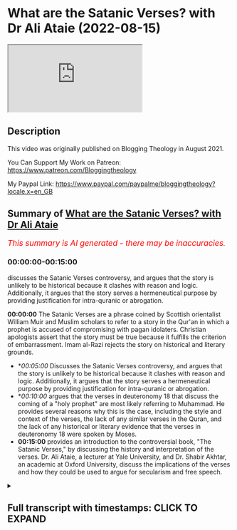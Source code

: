 # What are the Satanic Verses? with Dr Ali Ataie (2022-08-15)

<iframe loading='lazy' allow='autoplay' src='https://www.youtube.com/embed/bIplkk05rd8'></iframe>

## Description

This video was originally published on Blogging Theology in August 2021. 

You Can Support My Work on Patreon:
https://www.patreon.com/Bloggingtheology

My Paypal Link: 
https://www.paypal.com/paypalme/bloggingtheology?locale.x=en_GB

## Summary of [What are the Satanic Verses? with Dr Ali Ataie](https://www.youtube.com/watch?v=bIplkk05rd8)


*<span style="color:red; font-size:125%">This summary is AI generated - there may be inaccuracies</span>. [](/)*

### <a onclick="modifyYTiframeseektime('0')">00:00:00-00:15:00</a>

 discusses the Satanic Verses controversy, and argues that the story is unlikely to be historical because it clashes with reason and logic. Additionally, it argues that the story serves a hermeneutical purpose by providing justification for intra-quranic or abrogation.

**<a onclick="modifyYTiframeseektime('0')">00:00:00</a>** The Satanic Verses are a phrase coined by Scottish orientalist William Muir and Muslim scholars to refer to a story in the Qur'an in which a prophet is accused of compromising with pagan idolaters. Christian apologists assert that the story must be true because it fulfills the criterion of embarrassment. Imam al-Razi rejects the story on historical and literary grounds.
* **<a onclick="modifyYTiframeseektime('300')">00:05:00</a>* Discusses the Satanic Verses controversy, and argues that the story is unlikely to be historical because it clashes with reason and logic. Additionally, it argues that the story serves a hermeneutical purpose by providing justification for intra-quranic or abrogation.
* **<a onclick="modifyYTiframeseektime('600')">00:10:00</a>* argues that the verses in deuteronomy 18 that discuss the coming of a "holy prophet" are most likely referring to Muhammad. He provides several reasons why this is the case, including the style and context of the verses, the lack of any similar verses in the Quran, and the lack of any historical or literary evidence that the verses in deuteronomy 18 were spoken by Moses.
* **<a onclick="modifyYTiframeseektime('900')">00:15:00</a>**  provides an introduction to the controversial book, "The Satanic Verses," by discussing the history and interpretation of the verses. Dr. Ali Ataie, a lecturer at Yale University, and Dr. Shabir Akhtar, an academic at Oxford University, discuss the implications of the verses and how they could be used to argue for secularism and free speech.

<details><summary><h2>Full transcript with timestamps: CLICK TO EXPAND</h2></summary>

<a onclick="modifyYTiframeseektime('0')">0:00:00</a> now now maybe maybe i'll mention this as a as a 
last point um there there's there's one popular    
<a onclick="modifyYTiframeseektime('10')">0:00:10</a> christian contention that i think i should 
probably respond to um because christians    
<a onclick="modifyYTiframeseektime('15')">0:00:15</a> christian apologists are always bringing 
this up um so so christian apologists contend    
<a onclick="modifyYTiframeseektime('21')">0:00:21</a> that the prophet like moses okay um cannot be 
the prophet muhammad peace be upon him because    
<a onclick="modifyYTiframeseektime('28')">0:00:28</a> the prophet apparently violates deuteronomy 18 
20. okay so so just as i said that the christian    
<a onclick="modifyYTiframeseektime('36')">0:00:36</a> jesus the christian jesus violates deuteronomy 18 
16 christian apologists will tell me the prophet    
<a onclick="modifyYTiframeseektime('42')">0:00:42</a> muhammad peace be upon him violates deuteronomy 
18 20. so what does deuteronomy 18 20 say    
<a onclick="modifyYTiframeseektime('49')">0:00:49</a> it says but the prophet who presumes to speak a 
word in my name which i have not commanded him or    
<a onclick="modifyYTiframeseektime('56')">0:00:56</a> who speaks in the name of other gods that prophet 
shall die okay so what are they talking about with    
<a onclick="modifyYTiframeseektime('63')">0:01:03</a> this verse they're talking about the story of the 
satanic verses right of course this was a phrase    
<a onclick="modifyYTiframeseektime('69')">0:01:09</a> that was coined by you know scottish orientalist 
william muir muslim scholars refer to it as    
<a onclick="modifyYTiframeseektime('76')">0:01:16</a> something like that but but as you know christian 
christian apologists they love this story    
<a onclick="modifyYTiframeseektime('83')">0:01:23</a> right they think it's the greatest thing since the    
<a onclick="modifyYTiframeseektime('86')">0:01:26</a> oceans right they think it's the greatest thing 
since sliced sliced bread at holy communion  
<a onclick="modifyYTiframeseektime('95')">0:01:35</a> so as as the story goes and there and there are 
multiple contradictory versions of this story    
<a onclick="modifyYTiframeseektime('101')">0:01:41</a> yeah you know when when the prophet was in necca 
he was reciting surah to najam and he recited  
<a onclick="modifyYTiframeseektime('109')">0:01:49</a> have you not seen these three allat and menat    
<a onclick="modifyYTiframeseektime('113')">0:01:53</a> these were considered to be goddesses among the 
the pagans and then satan apparently whispered    
<a onclick="modifyYTiframeseektime('120')">0:02:00</a> two false verses to the prophet which 
he thought were divine revelation  
<a onclick="modifyYTiframeseektime('131')">0:02:11</a> eventually the prophet the muslims 
and all of the idolaters prostrated    
<a onclick="modifyYTiframeseektime('136')">0:02:16</a> word then spread that the prophet had compromised 
with the idolaters and everything just sort of    
<a onclick="modifyYTiframeseektime('142')">0:02:22</a> got along but then gabriel informed the prophet 
and those verses were removed from the quran so    
<a onclick="modifyYTiframeseektime('149')">0:02:29</a> that's sort of the basic story now christians they 
point out that this story of the satanic verses    
<a onclick="modifyYTiframeseektime('155')">0:02:35</a> it must be true because it fulfills the criterion 
of embarrassment right they say why would a muslim    
<a onclick="modifyYTiframeseektime('162')">0:02:42</a> invent the story why would a muslim invent a 
story that embarrasses the prophet it must be true    
<a onclick="modifyYTiframeseektime('168')">0:02:48</a> so i personally agree with imam al-razi about this 
story okay so imam al-razi he said that this story    
<a onclick="modifyYTiframeseektime('175')">0:02:55</a> not only clashes with the quran and 
the sunnah but also clashes with reason    
<a onclick="modifyYTiframeseektime('182')">0:03:02</a> carl ernst uh who wrote a book called how to read 
the quran he's professor of islamic studies at    
<a onclick="modifyYTiframeseektime('187')">0:03:07</a> chapel hill he also rejects this story on strictly 
historical and literary grounds he's not a very    
<a onclick="modifyYTiframeseektime('194')">0:03:14</a> flimsy basis for the history yeah but but here's 
here's here's my uh here's my response uh first    
<a onclick="modifyYTiframeseektime('200')">0:03:20</a> of all the the criterion of embarrassment is the 
weakest of the criteria of modern historiography    
<a onclick="modifyYTiframeseektime('207')">0:03:27</a> so we shouldn't really over emphasize it and i 
know that uh jonathan brown as you pointed out    
<a onclick="modifyYTiframeseektime('213')">0:03:33</a> uh makes that point in one of your videos um uh he 
makes that point in his in his introductory book    
<a onclick="modifyYTiframeseektime('220')">0:03:40</a> about the prophet peace be upon him now why would 
a muslim make the muslims fabricated hundreds and    
<a onclick="modifyYTiframeseektime('226')">0:03:46</a> hundreds of hadith okay ibn new jersey he actually 
collected he has a book called kitabul moduaat    
<a onclick="modifyYTiframeseektime('233')">0:03:53</a> right the book of fabricated hadith who fabricated 
these hadith jews christians no muslims muslims in    
<a onclick="modifyYTiframeseektime('242')">0:04:02</a> the past foisted lies upon the prophet this is 
a fact it's a sad fact but it's a fact why did    
<a onclick="modifyYTiframeseektime('248')">0:04:08</a> they do this for various reasons people wanted 
to justify their own theological or political    
<a onclick="modifyYTiframeseektime('254')">0:04:14</a> positions people wanted to justify their immoral 
behavior for selfish reasons muslims in positions    
<a onclick="modifyYTiframeseektime('260')">0:04:20</a> of power wanted to keep their power at all costs 
power corrupts you know people had weak faith or    
<a onclick="modifyYTiframeseektime('267')">0:04:27</a> no faith there have always been hypocrites muslims 
fabricated hadith that made the prophet look bad    
<a onclick="modifyYTiframeseektime('274')">0:04:34</a> they made him look like a racist at least 
they tried to do that they did this for their    
<a onclick="modifyYTiframeseektime('278')">0:04:38</a> own selfish reasons they wanted to justify their 
practice of chattel slavery for instance i mean we    
<a onclick="modifyYTiframeseektime('285')">0:04:45</a> can flip the tables on the christian here or ask 
a christian who wrote the infancy gospel of thomas    
<a onclick="modifyYTiframeseektime('291')">0:04:51</a> and they'll say heretics well what was their 
religion they were christian why did the christian    
<a onclick="modifyYTiframeseektime('297')">0:04:57</a> authors of the infancy gospel of thomas write 
that jesus as a child killed another child    
<a onclick="modifyYTiframeseektime('305')">0:05:05</a> and then murdered one of his teachers according 
to the criterion of embarrassment this must be    
<a onclick="modifyYTiframeseektime('311')">0:05:11</a> true i mean why would a christian invent the 
story right so i think they would get the point    
<a onclick="modifyYTiframeseektime('317')">0:05:17</a> but but but secondly in the eyes of the people 
who actually fabricated this particular story    
<a onclick="modifyYTiframeseektime('323')">0:05:23</a> did it really make the prophet look bad was 
it really embarrassing in their eyes exactly    
<a onclick="modifyYTiframeseektime('329')">0:05:29</a> maybe not i personally don't have a problem 
with one or the other but i don't think    
<a onclick="modifyYTiframeseektime('333')">0:05:33</a> it's historical because i understand it's 
flimsy but what it shows is that god through    
<a onclick="modifyYTiframeseektime('338')">0:05:38</a> through the angel gabriel protected the 
prophet from satan's satanic attack um    
<a onclick="modifyYTiframeseektime('345')">0:05:45</a> so it actually confirms uh the authenticity 
of his mission because he was protected    
<a onclick="modifyYTiframeseektime('349')">0:05:49</a> from satan so for me it's not a problem either 
way only if you did it in a tendentious way to    
<a onclick="modifyYTiframeseektime('355')">0:05:55</a> make a political point yeah is the problem 
but there's another way of looking at it    
<a onclick="modifyYTiframeseektime('360')">0:06:00</a> and to see it actually as a confirmation of 
the prophethood because gabriel intervened and  
<a onclick="modifyYTiframeseektime('367')">0:06:07</a> yeah and that's that's iben tamiya's position 
and it's in it's a respectable position right    
<a onclick="modifyYTiframeseektime('373')">0:06:13</a> so yeah on the contrary maybe for 
the people who invented the story    
<a onclick="modifyYTiframeseektime('377')">0:06:17</a> the story demonstrated that god rescued the 
prophet and the believers from the vile of    
<a onclick="modifyYTiframeseektime('382')">0:06:22</a> from the viles of the devil and the story also had 
an exegetical purpose i mean it explained chapter    
<a onclick="modifyYTiframeseektime('388')">0:06:28</a> 22 verse 52 of the quran this idea that you know 
god cancels out what satan throws in so there were    
<a onclick="modifyYTiframeseektime('395')">0:06:35</a> strong theological motivations for fabricating 
the story it provided a subabu nuzu for 2252    
<a onclick="modifyYTiframeseektime('403')">0:06:43</a> as well as justified this type of intra-quranic 
or abrogation so it served a hermeneutical purpose    
<a onclick="modifyYTiframeseektime('411')">0:06:51</a> so but one might ask okay what does 2252 mean then 
when it says god cancels out what satan throws in    
<a onclick="modifyYTiframeseektime('418')">0:06:58</a> was it what is it referring to if not the satanic 
versus incident well according to imam arazi    
<a onclick="modifyYTiframeseektime('426')">0:07:06</a> this just means that the prophets are human 
beings they're not angels they have emotions    
<a onclick="modifyYTiframeseektime('430')">0:07:10</a> and that they're not impervious to temptation yet 
with god's help they're able to overcome their    
<a onclick="modifyYTiframeseektime('436')">0:07:16</a> temptations so nash in this verse is used in the 
linguistic sense of removing or wiping something    
<a onclick="modifyYTiframeseektime('443')">0:07:23</a> away not in the technical sense of a verse 
abrogating another verse but even with this said    
<a onclick="modifyYTiframeseektime('450')">0:07:30</a> the story doesn't make historical sense it clashes 
with reason and logic for one thing it says that    
<a onclick="modifyYTiframeseektime('455')">0:07:35</a> 2252 abrogated the so-called satanic verses this 
is very strange why is it strange a bit ridiculous    
<a onclick="modifyYTiframeseektime('464')">0:07:44</a> because 2252 was revealed in medina many years 
later so were the muslims praying to alat and    
<a onclick="modifyYTiframeseektime('472')">0:07:52</a> el uzza and manat for many years these false 
verses were being recited by the prophet and    
<a onclick="modifyYTiframeseektime('477')">0:07:57</a> the companions for eight years of course not 
this is nonsense secondly and dr shabir ali    
<a onclick="modifyYTiframeseektime('484')">0:08:04</a> as well as some of the study quran commentators 
point this out that if the prophet said that it    
<a onclick="modifyYTiframeseektime('490')">0:08:10</a> that it was okay to pray to these goddesses that 
that would have been the end of his prophetic    
<a onclick="modifyYTiframeseektime('496')">0:08:16</a> career i mean he would have lost all credibility 
in in the eyes of both his followers and enemies    
<a onclick="modifyYTiframeseektime('504')">0:08:24</a> and we can actually i think demonstrate uh what 
the fabricator of the story did he took the    
<a onclick="modifyYTiframeseektime('509')">0:08:29</a> historical kernel of this story and he altered 
it in order to give the appearance of truth    
<a onclick="modifyYTiframeseektime('515')">0:08:35</a> so there is a hadith in bukhari that says the 
prophet recited surah najam and then he prostrated    
<a onclick="modifyYTiframeseektime('521')">0:08:41</a> and the muslims prostrated and the idolaters 
prostrated but it says nothing about satan or    
<a onclick="modifyYTiframeseektime('528')">0:08:48</a> satanic verses or you know these are the high 
flying cranes whose intercession is to be sought    
<a onclick="modifyYTiframeseektime('534')">0:08:54</a> it just says everyone prostrated okay so the 
obvious subtext is that the idolaters were    
<a onclick="modifyYTiframeseektime('539')">0:08:59</a> overcome with awe at the beauty of the prophet's 
recitation and so they prostrated when the prophet    
<a onclick="modifyYTiframeseektime('546')">0:09:06</a> did that's it but what about what about textual 
criticism right so were these verses really part    
<a onclick="modifyYTiframeseektime('554')">0:09:14</a> of the quran so so textual critics look at both 
external and internal evidence and i'll just give    
<a onclick="modifyYTiframeseektime('561')">0:09:21</a> you a quick example from the new testament luke 
22 44 okay it says and being in agony he meaning    
<a onclick="modifyYTiframeseektime('569')">0:09:29</a> jesus prayed more earnestly and his sweat was as 
if great drops of blood falling down on the ground    
<a onclick="modifyYTiframeseektime('578')">0:09:38</a> when we look at the external evidence that is 
the manuscript evidence the manuscript witnesses    
<a onclick="modifyYTiframeseektime('585')">0:09:45</a> for this verse we notice that the earliest 
manuscripts of luke do not contain this verse p69    
<a onclick="modifyYTiframeseektime('592')">0:09:52</a> p75 they don't contain this verse okay internal 
evidence looks at both the christology of luke as    
<a onclick="modifyYTiframeseektime('600')">0:10:00</a> well as luke's style and choice of words okay the 
luke in jesus is basically a stoic philosopher i    
<a onclick="modifyYTiframeseektime('607')">0:10:07</a> mean he's always in control of his emotions aaron 
calls him imperturbable right he can't be bothered    
<a onclick="modifyYTiframeseektime('615')">0:10:15</a> by anything even on on route to the crucifixion 
he's having this lucid conversation with    
<a onclick="modifyYTiframeseektime('621')">0:10:21</a> with women you know don't weep for me weep for 
yourselves there's no cry of dereliction in the    
<a onclick="modifyYTiframeseektime('625')">0:10:25</a> gospel of luke there isn't no father my god my 
god why hast thou forsaken me it's not there right    
<a onclick="modifyYTiframeseektime('633')">0:10:33</a> even though luke had market mark in front of him 
and luke you know father into your hands i commend    
<a onclick="modifyYTiframeseektime('639')">0:10:39</a> my spirit he's always in control so luke 22 44 
conflicts with the luke and jesus's personality    
<a onclick="modifyYTiframeseektime('648')">0:10:48</a> that's one thing secondly this verse interrupts 
a chiasm in the compositional structure of luke's    
<a onclick="modifyYTiframeseektime('655')">0:10:55</a> narrative which is really interesting thirdly 
this verse contains multiple hypox leguminoids    
<a onclick="modifyYTiframeseektime('662')">0:11:02</a> like words that do not appear anywhere else 
in luke's gospel so that's a good indicator    
<a onclick="modifyYTiframeseektime('668')">0:11:08</a> of a second hand writing these verses okay so 
both external and internal evidence support the    
<a onclick="modifyYTiframeseektime('674')">0:11:14</a> exclusion of this verse and fourthly i'll add 
this verse served a specific theological purpose    
<a onclick="modifyYTiframeseektime('682')">0:11:22</a> luke's gospel was beloved to the gnostics 
like marcion many of whom did not believe    
<a onclick="modifyYTiframeseektime('688')">0:11:28</a> that jesus had a an actual physical body so this 
verse was added by the proto-orthodox to prove    
<a onclick="modifyYTiframeseektime('695')">0:11:35</a> that jesus did have a physical body he's sweating 
blood right now just just interrupt their second    
<a onclick="modifyYTiframeseektime('701')">0:11:41</a> uh bar ehrman has written uh a scholarly work 
called the orthodox corruption of scripture    
<a onclick="modifyYTiframeseektime('706')">0:11:46</a> it's an investigation into the uh the 
inscribable alterations that were made to    
<a onclick="modifyYTiframeseektime('711')">0:11:51</a> the uh the manuscript tradition and the particular 
example you mentioned is certainly discussed in in    
<a onclick="modifyYTiframeseektime('716')">0:11:56</a> detail and with that very points if readers want 
to uh explore this further i do recommend bar    
<a onclick="modifyYTiframeseektime('722')">0:12:02</a> it's called the orthodox corruption of scripture 
it gives many examples of where later christian    
<a onclick="modifyYTiframeseektime('727')">0:12:07</a> scribes have altered the text of the new testament 
um and we can show this either to further a more    
<a onclick="modifyYTiframeseektime('733')">0:12:13</a> so-called orthodox theology or other agendas 
or adoptionist or patriotist or whatever so    
<a onclick="modifyYTiframeseektime('739')">0:12:19</a> the text has constantly been fought over by 
different scribes throughout the century so we're    
<a onclick="modifyYTiframeseektime('743')">0:12:23</a> altering it and changing it again and again and 
again yeah but but you're right this is this is    
<a onclick="modifyYTiframeseektime('748')">0:12:28</a> a good example that urban also brings up yeah but 
now if we if we apply yeah and that's an excellent    
<a onclick="modifyYTiframeseektime('753')">0:12:33</a> book the orthodox corruption scripture and if 
that proves to be too robust then he did like    
<a onclick="modifyYTiframeseektime('758')">0:12:38</a> a simpler sort of dummies version of it called um 
misquoting jesus sure yeah he's an academic worker    
<a onclick="modifyYTiframeseektime('765')">0:12:45</a> he's i think meant for other scholars but it's 
readable you're right he did a more popular work  
<a onclick="modifyYTiframeseektime('774')">0:12:54</a> yeah so so what if we applied then uh textual 
criticism to the satanic verses like i just    
<a onclick="modifyYTiframeseektime('781')">0:13:01</a> did to the gospel of luke and i'll end with this 
with respect to external evidence there are zero    
<a onclick="modifyYTiframeseektime('788')">0:13:08</a> manuscripts of the quran that contain these verses 
the satanic verses you can count them on no hands    
<a onclick="modifyYTiframeseektime('794')">0:13:14</a> there are zero pirate of the quran that contain 
these verses so these verses get an f they fail    
<a onclick="modifyYTiframeseektime('802')">0:13:22</a> miserably when it comes to external evidence 
bruce metzger would give them an f what what about    
<a onclick="modifyYTiframeseektime('808')">0:13:28</a> internal evidence do these verses agree with the 
style and context and choice of words and message    
<a onclick="modifyYTiframeseektime('814')">0:13:34</a> of the quran absolutely not there is nothing 
more antithetical to the message of the quran    
<a onclick="modifyYTiframeseektime('820')">0:13:40</a> than these verses also the there are certain 
words in these like that's a hypoxalagaminan very    
<a onclick="modifyYTiframeseektime('827')">0:13:47</a> strange world word you know these cranes you have 
this like form eight passive verb which is very    
<a onclick="modifyYTiframeseektime('836')">0:13:56</a> strange also a hypox lagamnon so this is clearly 
not the author of the quran so these verses    
<a onclick="modifyYTiframeseektime('842')">0:14:02</a> fail when it comes to internal evidence as well so 
the final verdict is that the satanic versus story    
<a onclick="modifyYTiframeseektime('848')">0:14:08</a> from a historical and literary perspective does 
not pass whatsoever the prophet peace be upon him    
<a onclick="modifyYTiframeseektime('856')">0:14:16</a> never spoke in the name of other gods he never 
said anything that god did not command him to say    
<a onclick="modifyYTiframeseektime('861')">0:14:21</a> and ironically in the very same surah 
how does the surah begin surah allah  
<a onclick="modifyYTiframeseektime('872')">0:14:32</a> the prophet never speaks from 
his caprice from his desires  
<a onclick="modifyYTiframeseektime('880')">0:14:40</a> everything that he says is revelation allamahu    
<a onclick="modifyYTiframeseektime('884')">0:14:44</a> he is taught by one mighty in power okay 
so my final conclusion would be that    
<a onclick="modifyYTiframeseektime('891')">0:14:51</a> uh that the best candidate for for deuteronomy 
18 18 is the holy prophet muhammad sallam and    
<a onclick="modifyYTiframeseektime('899')">0:14:59</a> i don't think anyone even comes comes close to 
him no oh that's a that's absolutely marvelous    
<a onclick="modifyYTiframeseektime('906')">0:15:06</a> i i i agree there's a lot of a lot of detail 
there some of which i've not heard before i'm    
<a onclick="modifyYTiframeseektime('911')">0:15:11</a> so pleased to have this on tape uh as a resource 
uh study tool even where as you say initially    
<a onclick="modifyYTiframeseektime('918')">0:15:18</a> people should go away look up the references check 
them uh and investigate this uh further and as i    
<a onclick="modifyYTiframeseektime('923')">0:15:23</a> said also if you want a good general introduction 
to the questions of biblical interpretation the um    
<a onclick="modifyYTiframeseektime('930')">0:15:30</a> the documentary hypothesis the deuteronomistic 
history the history of d the d school as as    
<a onclick="modifyYTiframeseektime('936')">0:15:36</a> as it's known this book will tell you everything 
it's a good introductory text christine hayes i'll    
<a onclick="modifyYTiframeseektime('942')">0:15:42</a> link to it uh she teaches at yale a colleague of 
dale martin who are having on again in a week or    
<a onclick="modifyYTiframeseektime('949')">0:15:49</a> two um i i've read bits of it it's very readable 
accessible uh which is why we published it so um    
<a onclick="modifyYTiframeseektime('955')">0:15:55</a> and also uh next week talking of the satanic 
verses um uh dr shabir akhtar who's an academic    
<a onclick="modifyYTiframeseektime('962')">0:16:02</a> at the university of oxford um he's a towering 
theologian and philosopher um he's gonna appear    
<a onclick="modifyYTiframeseektime('968')">0:16:08</a> next tuesday on blogging theology talking about 
guess what the satanic verses but not the one    
<a onclick="modifyYTiframeseektime('974')">0:16:14</a> not the ones that we're talking about the uh the 
notorious uh so-called novel by salman rushdie the    
<a onclick="modifyYTiframeseektime('981')">0:16:21</a> bushes writer and uh dr um akhtar will be talking 
about um secularism freedom of speech um and the    
<a onclick="modifyYTiframeseektime('990')">0:16:30</a> way that muhammad that the man is is uh uh seen 
as a you know you can insult him and degrade him    
<a onclick="modifyYTiframeseektime('997')">0:16:37</a> in the name of free speech and the implications 
of this satanic verse is novel uh in uk    
<a onclick="modifyYTiframeseektime('1004')">0:16:44</a> um literary history and i know this perhaps 
not had a big impact in the states but for uh    
<a onclick="modifyYTiframeseektime('1009')">0:16:49</a> the british audience uh i i know shaba akhtar and 
he's an outstanding intellect and um i'm sure be    
<a onclick="modifyYTiframeseektime('1015')">0:16:55</a> very interesting so that's a short advert for next 
time um but coming back to today thank you so much    
<a onclick="modifyYTiframeseektime('1023')">0:17:03</a> uh professor ali uh attay and uh for your 
outstanding um introduction to these issues    
<a onclick="modifyYTiframeseektime('1029')">0:17:09</a> such a um a polygon yeah certainly who is a person 
who can uh operate on so many different registers    
<a onclick="modifyYTiframeseektime('1036')">0:17:16</a> linguistically and through various ancient 
texts the bible the quran and so on and there's    
<a onclick="modifyYTiframeseektime('1042')">0:17:22</a> it's a real tree to have this kind of holistic 
synthesized um exposition of the issues rather    
<a onclick="modifyYTiframeseektime('1048')">0:17:28</a> than someone is narrowly focused on just one 
field you you're clearly an expert on many fields    
<a onclick="modifyYTiframeseektime('1054')">0:17:34</a> and it's that kind of multidisciplinary approach 
we really need when we're talking with christians    
<a onclick="modifyYTiframeseektime('1059')">0:17:39</a> and jews and muslims together about all these 
texts so um outstanding um uh work there thank    
<a onclick="modifyYTiframeseektime('1066')">0:17:46</a> you so much sir for your thank you and um you you 
you even suggested you might come again to talk    
<a onclick="modifyYTiframeseektime('1072')">0:17:52</a> about other texts like uh isaiah 42 um which 
is another key key text in the bible much uh    
<a onclick="modifyYTiframeseektime('1081')">0:18:01</a> discussed today countless youtube videos about it 
would be good to have um a scholarly um assessment    
<a onclick="modifyYTiframeseektime('1088')">0:18:08</a> of the evidence and really what does it say and uh 
i think it's a very strong candidate myself for um    
<a onclick="modifyYTiframeseektime('1094')">0:18:14</a> uh the prophet uh of islam and put it that 
way a rather strong candidate for that    
<a onclick="modifyYTiframeseektime('1100')">0:18:20</a> um passage um thank you is there anything else you 
wanted to say sir before we um conclude thank you    
<a onclick="modifyYTiframeseektime('1106')">0:18:26</a> thank you for having me and um you know i again i 
uh encourage people to uh subscribe to the channel    
<a onclick="modifyYTiframeseektime('1113')">0:18:33</a> um i mean this is this is uh this is what it's 
all about right it's it's god talk it's theology    
<a onclick="modifyYTiframeseektime('1122')">0:18:42</a> may god continue to bless you paul and looking 
forward to coming back inshallah thank you so much    
<a onclick="modifyYTiframeseektime('1128')">0:18:48</a> certainly be very welcome and i know there are 
many many people who will watch this um and will    
<a onclick="modifyYTiframeseektime('1134')">0:18:54</a> benefit from enormous i know from your last time 
you were on blogging theology the huge positive uh    
<a onclick="modifyYTiframeseektime('1140')">0:19:00</a> and almost a static um response that people had to 
what you were saying i was quite quite overwhelmed    
<a onclick="modifyYTiframeseektime('1145')">0:19:05</a> by it so i'm sure that'd be the same and uh anyway 
thank you very much i'll end it i think it's been    
<a onclick="modifyYTiframeseektime('1151')">0:19:11</a> two hours but uh it went by very quickly so thank 
you very much indeed thank you paul take care  
</details>